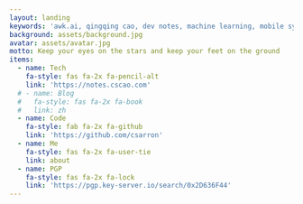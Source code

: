 ```yaml
---
layout: landing
keywords: 'awk.ai, qingqing cao, dev notes, machine learning, mobile systems, Android'
background: assets/background.jpg
avatar: assets/avatar.jpg
motto: Keep your eyes on the stars and keep your feet on the ground
items:
  - name: Tech
    fa-style: fas fa-2x fa-pencil-alt
    link: 'https://notes.cscao.com'
  # - name: Blog
  #   fa-style: fas fa-2x fa-book
  #   link: zh
  - name: Code
    fa-style: fab fa-2x fa-github
    link: 'https://github.com/csarron'
  - name: Me
    fa-style: fas fa-2x fa-user-tie
    link: about
  - name: PGP
    fa-style: fas fa-2x fa-lock
    link: 'https://pgp.key-server.io/search/0x2D636F44'
---
```


